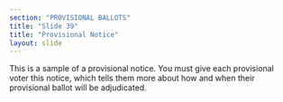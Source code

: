 ```yaml
---
section: "PROVISIONAL BALLOTS"
title: "Slide 39"
title: "Provisional Notice"
layout: slide
---
```


This is a sample of a provisional notice. You must give each provisional voter this notice, which tells them more about how and when their provisional ballot will be adjudicated.